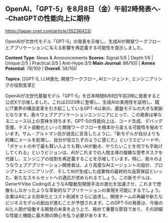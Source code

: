 ## OpenAI、「GPT-5」を8月8日（金）午前2時発表へ--ChatGPTの性能向上に期待

https://japan.cnet.com/article/35236423/

OpenAIが次世代モデル「GPT-5」の発表を示唆し、生成AIが開発ワークフローとアプリケーションに与える影響を再定義する可能性を提示しました。

**Content Type**: News & Announcements
**Scores**: Signal:5/5 | Depth:1/5 | Unique:2/5 | Practical:3/5 | Anti-Hype:3/5
**Main Journal**: 86/100 | **Annex Potential**: 78/100 | **Overall**: 56/100

**Topics**: [[GPT-5, LLM進化, 開発ワークフロー, AIエージェント, エンジニアリングの役割変革]]

OpenAIが次世代基盤モデル「GPT-5」を日本時間8月8日午前2時に発表すると公式Xで示唆しました。これは2023年に登場し、生成AIの実用性を証明し、既にIT業界の構造変革を引き起こしているGPT-4以来の、基盤モデルの大きな刷新となります。我々ウェブアプリケーションエンジニアにとって、この発表は単なるニュース以上の意味を持ちます。GPT-5の性能向上は、コード生成、デバッグ支援、テスト自動化といった開発ワークフローを根本から変える可能性を秘めています。サム・アルトマン氏が過去に言及したように、「新モデルが自分よりも的確にメールを処理し、自分が役立たずのように感じた」というエピソードや、「ポケットの中で最も賢い人よりも賢いAIが動き、やりたいことを何でも手助けしてくれる」というビジョンは、AIがこれまでの人間主導の複雑な思考タスクを代替し、エンジニアの役割を再定義することを示唆しています。特に、我々のようなウェブアプリケーション開発者は、より高度なAIエージェントの設計、プロンプトエンジニアリング、そしてAIが生成した成果物の最終的な品質保証といった、新たなスキルセットへの適応が求められるでしょう。この新モデルは、GenieやVibe CodingのようなAI駆動型開発手法の進化を加速させ、これまで想像もしなかったような革新的なアプリケーションの実現を可能にするでしょう。企業はAIによる効率化とコスト削減をさらに追求し、開発チームの再編や新たなビジネスモデルの創出が進むことが予想されます。このGPT-5の発表は、今後のAIと人間が協働する開発の未来を占う上で、極めて重要な節目であり、その詳細な性能と機能に最大限の関心を払う必要があります。